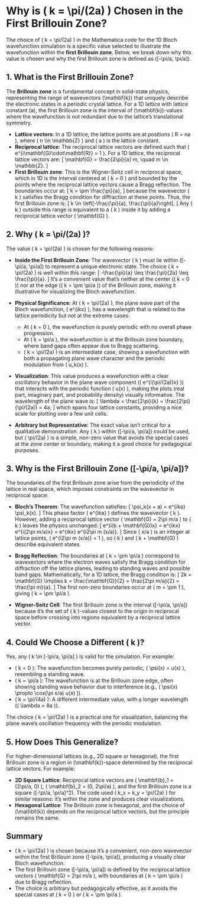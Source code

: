 # Why is \( k = \pi/(2a) \) Chosen in the First Brillouin Zone?

The choice of \( k = \pi/(2a) \) in the Mathematica code for the 1D Bloch wavefunction simulation is a specific value selected to illustrate the wavefunction within the **first Brillouin zone**. Below, we break down why this value is chosen and why the first Brillouin zone is defined as \([-\pi/a, \pi/a]\).

## 1. What is the First Brillouin Zone?

The **Brillouin zone** is a fundamental concept in solid-state physics, representing the range of wavevectors \(\mathbf{k}\) that uniquely describe the electronic states in a periodic crystal lattice. For a 1D lattice with lattice constant \(a\), the first Brillouin zone is the interval of \(\mathbf{k}\)-values where the wavefunction is not redundant due to the lattice’s translational symmetry.

- **Lattice vectors**: In a 1D lattice, the lattice points are at positions \( R = na \), where \( n \in \mathbb{Z} \) and \( a \) is the lattice constant.
- **Reciprocal lattice**: The reciprocal lattice vectors are defined such that \( e^{i\mathbf{G}\cdot\mathbf{R}} = 1 \). For a 1D lattice, the reciprocal lattice vectors are:
  \[
  \mathbf{G} = \frac{2\pi}{a} m, \quad m \in \mathbb{Z}.
  \]
- **First Brillouin zone**: This is the Wigner-Seitz cell in reciprocal space, which in 1D is the interval centered at \( k = 0 \) and bounded by the points where the reciprocal lattice vectors cause a Bragg reflection. The boundaries occur at:
  \[
  k = \pm \frac{\pi}{a},
  \]
  because the wavevector \( k \) satisfies the Bragg condition for diffraction at these points. Thus, the first Brillouin zone is:
  \[
  k \in \left[-\frac{\pi}{a}, \frac{\pi}{a}\right].
  \]
  Any \( k \) outside this range is equivalent to a \( k \) inside it by adding a reciprocal lattice vector \( \mathbf{G} \).

## 2. Why \( k = \pi/(2a) \)?

The value \( k = \pi/(2a) \) is chosen for the following reasons:

- **Inside the First Brillouin Zone**: The wavevector \( k \) must lie within \([-\pi/a, \pi/a]\) to represent a unique electronic state. The choice \( k = \pi/(2a) \) is well within this range:
  \[
  -\frac{\pi}{a} \leq \frac{\pi}{2a} \leq \frac{\pi}{a}.
  \]
  It’s a convenient value that’s neither at the center (\( k = 0 \)) nor at the edge (\( k = \pm \pi/a \)) of the Brillouin zone, making it illustrative for visualizing the Bloch wavefunction.

- **Physical Significance**: At \( k = \pi/(2a) \), the plane wave part of the Bloch wavefunction, \( e^{ikx} \), has a wavelength that is related to the lattice periodicity but not at the extreme cases:
  - At \( k = 0 \), the wavefunction is purely periodic with no overall phase progression.
  - At \( k = \pi/a \), the wavefunction is at the Brillouin zone boundary, where band gaps often appear due to Bragg scattering.
  - \( k = \pi/(2a) \) is an intermediate case, showing a wavefunction with both a propagating plane wave character and the periodic modulation from \( u_k(x) \).

- **Visualization**: This value produces a wavefunction with a clear oscillatory behavior in the plane wave component (\( e^{i(\pi/(2a))x} \)) that interacts with the periodic function \( u(x) \), making the plots (real part, imaginary part, and probability density) visually informative. The wavelength of the plane wave is:
  \[
  \lambda = \frac{2\pi}{k} = \frac{2\pi}{\pi/(2a)} = 4a,
  \]
  which spans four lattice constants, providing a nice scale for plotting over a few unit cells.

- **Arbitrary but Representative**: The exact value isn’t critical for a qualitative demonstration. Any \( k \) within \([-\pi/a, \pi/a]\) could be used, but \( \pi/(2a) \) is a simple, non-zero value that avoids the special cases at the zone center or boundary, making it a good choice for pedagogical purposes.

## 3. Why is the First Brillouin Zone \([-\pi/a, \pi/a]\)?

The boundaries of the first Brillouin zone arise from the periodicity of the lattice in real space, which imposes constraints on the wavevector in reciprocal space:

- **Bloch’s Theorem**: The wavefunction satisfies:
  \[
  \psi_k(x + a) = e^{ika} \psi_k(x).
  \]
  This phase factor \( e^{ika} \) defines the wavevector \( k \). However, adding a reciprocal lattice vector \( \mathbf{G} = 2\pi m/a \) to \( k \) leaves the physics unchanged:
  \[
  e^{i(k + \mathbf{G})x} = e^{ikx} e^{i(2\pi m/a)x} = e^{ikx} e^{i2\pi m (x/a)}.
  \]
  Since \( x/a \) is an integer at lattice points, \( e^{i2\pi m (x/a)} = 1 \), so \( k \) and \( k + \mathbf{G} \) describe equivalent states.

- **Bragg Reflection**: The boundaries at \( k = \pm \pi/a \) correspond to wavevectors where the electron waves satisfy the Bragg condition for diffraction off the lattice planes, leading to standing waves and possible band gaps. Mathematically, for a 1D lattice, the Bragg condition is:
  \[
  2k = \mathbf{G} \implies k = \frac{\mathbf{G}}{2} = \frac{2\pi m/a}{2} = \frac{\pi m}{a}.
  \]
  The first non-zero boundaries occur at \( m = \pm 1 \), giving \( k = \pm \pi/a \).

- **Wigner-Seitz Cell**: The first Brillouin zone is the interval \([-\pi/a, \pi/a]\) because it’s the set of \( k \)-values closest to the origin in reciprocal space before crossing into regions equivalent by a reciprocal lattice vector.

## 4. Could We Choose a Different \( k \)?

Yes, any \( k \in [-\pi/a, \pi/a] \) is valid for the simulation. For example:
- \( k = 0 \): The wavefunction becomes purely periodic, \( \psi(x) = u(x) \), resembling a standing wave.
- \( k = \pi/a \): The wavefunction is at the Brillouin zone edge, often showing standing wave behavior due to interference (e.g., \( \psi(x) \propto \cos(\pi x/a) u(x) \)).
- \( k = \pi/(4a) \): A different intermediate value, with a longer wavelength (\( \lambda = 8a \)).

The choice \( k = \pi/(2a) \) is a practical one for visualization, balancing the plane wave’s oscillation frequency with the periodic modulation.

## 5. How Does This Generalize?

For higher-dimensional lattices (e.g., 2D square or hexagonal), the first Brillouin zone is a region in \(\mathbf{k}\)-space determined by the reciprocal lattice vectors. For example:
- **2D Square Lattice**: Reciprocal lattice vectors are \( \mathbf{b}_1 = (2\pi/a, 0) \), \( \mathbf{b}_2 = (0, 2\pi/a) \), and the first Brillouin zone is a square \([-\pi/a, \pi/a]^2\). The code used \( k_x = k_y = \pi/(2a) \) for similar reasons: it’s within the zone and produces clear visualizations.
- **Hexagonal Lattice**: The Brillouin zone is hexagonal, and the choice of \(\mathbf{k}\) depends on the reciprocal lattice vectors, but the principle remains the same.

## Summary

- \( k = \pi/(2a) \) is chosen because it’s a convenient, non-zero wavevector within the first Brillouin zone \([-\pi/a, \pi/a]\), producing a visually clear Bloch wavefunction.
- The first Brillouin zone \([-\pi/a, \pi/a]\) is defined by the reciprocal lattice vectors \( \mathbf{G} = 2\pi m/a \), with boundaries at \( k = \pm \pi/a \) due to Bragg reflection.
- The choice is arbitrary but pedagogically effective, as it avoids the special cases at \( k = 0 \) or \( k = \pm \pi/a \).